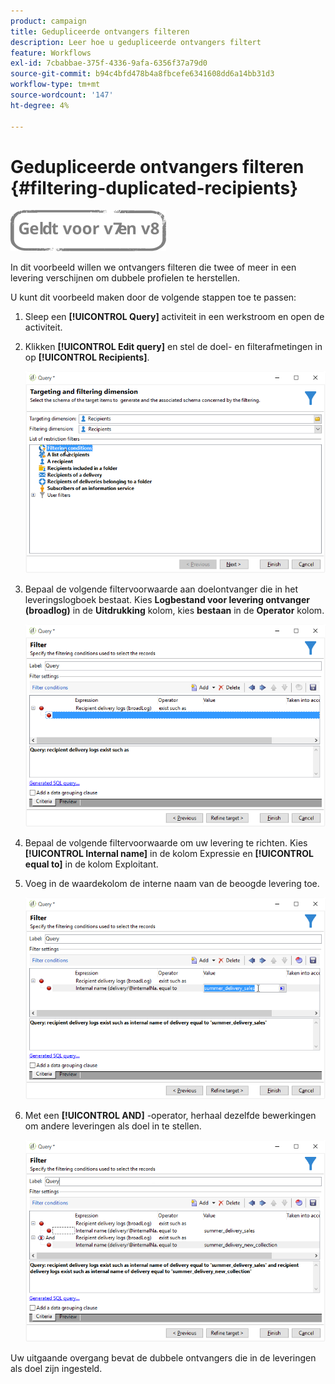 ```yaml
---
product: campaign
title: Gedupliceerde ontvangers filteren
description: Leer hoe u gedupliceerde ontvangers filtert
feature: Workflows
exl-id: 7cbabbae-375f-4336-9afa-6356f37a79d0
source-git-commit: b94c4bfd478b4a8fbcefe6341608dd6a14bb31d3
workflow-type: tm+mt
source-wordcount: '147'
ht-degree: 4%

---
```


# Gedupliceerde ontvangers filteren {#filtering-duplicated-recipients}

![](../../assets/common.svg)

In dit voorbeeld willen we ontvangers filteren die twee of meer in een levering verschijnen om dubbele profielen te herstellen.

U kunt dit voorbeeld maken door de volgende stappen toe te passen:

1. Sleep een **[!UICONTROL Query]** activiteit in een werkstroom en open de activiteit.
1. Klikken **[!UICONTROL Edit query]** en stel de doel- en filterafmetingen in op **[!UICONTROL Recipients]**.

   ![](assets/query_recipients_1.png)

1. Bepaal de volgende filtervoorwaarde aan doelontvanger die in het leveringslogboek bestaat. Kies **Logbestand voor levering ontvanger (broadlog)** in de **Uitdrukking** kolom, kies **bestaan** in de **Operator** kolom.

   ![](assets/query_recipients_2.png)

1. Bepaal de volgende filtervoorwaarde om uw levering te richten. Kies **[!UICONTROL Internal name]** in de kolom Expressie en **[!UICONTROL equal to]** in de kolom Exploitant.
1. Voeg in de waardekolom de interne naam van de beoogde levering toe.

   ![](assets/query_recipients_3.png)

1. Met een **[!UICONTROL AND]** -operator, herhaal dezelfde bewerkingen om andere leveringen als doel in te stellen.

   ![](assets/query_recipients_4.png)

Uw uitgaande overgang bevat de dubbele ontvangers die in de leveringen als doel zijn ingesteld.
